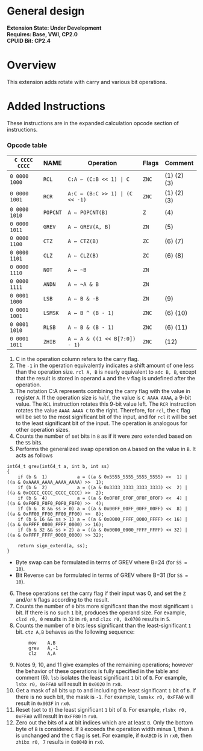 # General design

**Extension State: Under Development**  
**Requires: Base, VWI, CP2.0**  
**CPUID Bit: CP2.4**

# Overview

This extension adds rotate with carry and various bit operations.

# Added Instructions

These instructions are in the expanded calculation opcode section of instructions.

### Opcode table

| `C CCCC CCCC` | NAME      | Operation                                              | Flags | Comment     |
|---------------|-----------|--------------------------------------------------------|-------|-------------|
| `0 0000 1000` | `RCL`     | <code>C:A ← (C:B << 1) &#124; C</code>                 | `ZNC` | (1) (2) (3) |
| `0 0000 1001` | `RCR`     | <code>A:C ← (B:C >> 1) &#124; (C << -1)</code>         | `ZNC` | (1) (2) (3) |
| `0 0000 1010` | `POPCNT`  | <code>A ← POPCNT(B)</code>                             | `Z`   | (4)         |
| `0 0000 1011` | `GREV`    | <code>A ← GREV(A, B)</code>                            | `ZN`  | (5)         |
| `0 0000 1100` | `CTZ`     | <code>A ← CTZ(B)</code>                                | `ZC`  | (6) (7)     |
| `0 0000 1101` | `CLZ`     | <code>A ← CLZ(B)</code>                                | `ZC`  | (6) (8)     |
| `0 0000 1110` | `NOT`     | <code>A ← ~B</code>                                    | `ZN`  |             |
| `0 0000 1111` | `ANDN`    | <code>A ← ~A &#38; B</code>                            | `ZN`  |             |
| `0 0001 1000` | `LSB`     | <code>A ← B &#38; -B</code>                            | `ZN`  | (9)         |
| `0 0001 1001` | `LSMSK`   | <code>A ← B ^ (B - 1)</code>                           | `ZNC` | (6) (10)    |
| `0 0001 1010` | `RLSB`    | <code>A ← B &#38; (B - 1)</code>                       | `ZNC` | (6) (11)    |
| `0 0001 1011` | `ZHIB`    | <code>A ← A &#38; ((1 << B[7:0]) - 1)</code>           | `ZNC` | (12)        |

1) C in the operation column refers to the carry flag.
2) The `-1` in the operation equivalently indicates a shift amount of one less than the operation size.
   `rcl A, B` is nearly equivalent to `adc B, B`, except that the result is stored in operand `A`
   and the `V` flag is undefined after the operation.
3) The notation C:A represents combining the carry flag with the value in register `A`. If the operation
    size is `half`, the value is `C AAAA AAAA`, a 9-bit value. The `RCL` instruction rotates this 9-bit
    value left. The `RCR` instruction rotates the value `AAAA AAAA C` to the right. Therefore, for
    `rcl`, the `C` flag will be set to the most significant bit of the input, and for `rcl` it will be
    set to the least significant bit of the input.
   The operation is analogous for other operation sizes.
5) Counts the number of set bits in `B` as if it were zero extended based on the `SS` bits.
6) Performs the generalized swap operation on `A` based on the value in `B`. It acts as follows
```
int64_t grev(int64_t a, int b, int ss)
{
    if (b &  1)           a = ((a & 0x5555_5555_5555_5555) <<  1) | ((a & 0xAAAA_AAAA_AAAA_AAAA) >>  1);
    if (b &  2)           a = ((a & 0x3333_3333_3333_3333) <<  2) | ((a & 0xCCCC_CCCC_CCCC_CCCC) >>  2);
    if (b &  4)           a = ((a & 0x0F0F_0F0F_0F0F_0F0F) <<  4) | ((a & 0xF0F0_F0F0_F0F0_F0F0) >>  4);
    if (b &  8 && ss > 0) a = ((a & 0x00FF_00FF_00FF_00FF) <<  8) | ((a & 0xFF00_FF00_FF00_FF00) >>  8);
    if (b & 16 && ss > 1) a = ((a & 0x0000_FFFF_0000_FFFF) << 16) | ((a & 0xFFFF_0000_FFFF_0000) >> 16);
    if (b & 32 && ss > 2) a = ((a & 0x0000_0000_FFFF_FFFF) << 32) | ((a & 0xFFFF_FFFF_0000_0000) >> 32);

    return sign_extend(a, ss);
}
```

- Byte swap can be formulated in terms of GREV where B=24 (for `SS = 10`).
- Bit Reverse can be formulated in terms of GREV where B=31 (for `SS = 10`).

6) These operations set the carry flag if their input was 0,
    and set the `Z` and/or `N` flags according to the result.
7) Counts the number of `0` bits more significant than the most significant `1` bit.
   If there is no such `1` bit, produces the operand size. For example,
   `clzd r0, 0` results in `32` in `r0`, and `clzx r0, 0x0700` results in `5`.
8) Counts the number of `0` bits less significant than the least-significant `1` bit.
   `ctz A,B` behaves as the following sequence:
```
        mov    A,B
        grev   A,-1
        clz    A,A
```
9) Notes 9, 10, and 11 give examples of the remaining operations; however the behavior
    of these operations is fully specified in the table and comment (6).
   `lsb` isolates the least significant `1` bit of `B`. For example, `lsbx r0, 0xFFA0`
    will result in `0x0020` in `rx0`.
10) Get a mask of all bits up to and including the least significant `1` bit of `B`.
    If there is no such bit, the mask is `-1`. For example, `lsmskx r0, 0xFFA0`
    will result in `0x003F` in `rx0`.
11) Reset (set to `0`) the least significant `1` bit of `B`. For example,
    `rlsbx r0, 0xFFA0` will result in `0xFF80` in `rx0`.
12) Zero out the bits of `A` at bit indices which are at least `B`. Only the bottom byte
    of `B` is considered. If `B` exceeds the operation width minus 1, then `A` is unchanged
    and the `C` flag is set.
    For example, if `0xABCD` is in `rx0`, then `zhibx r0, 7` results in `0x004D` in `rx0`.
